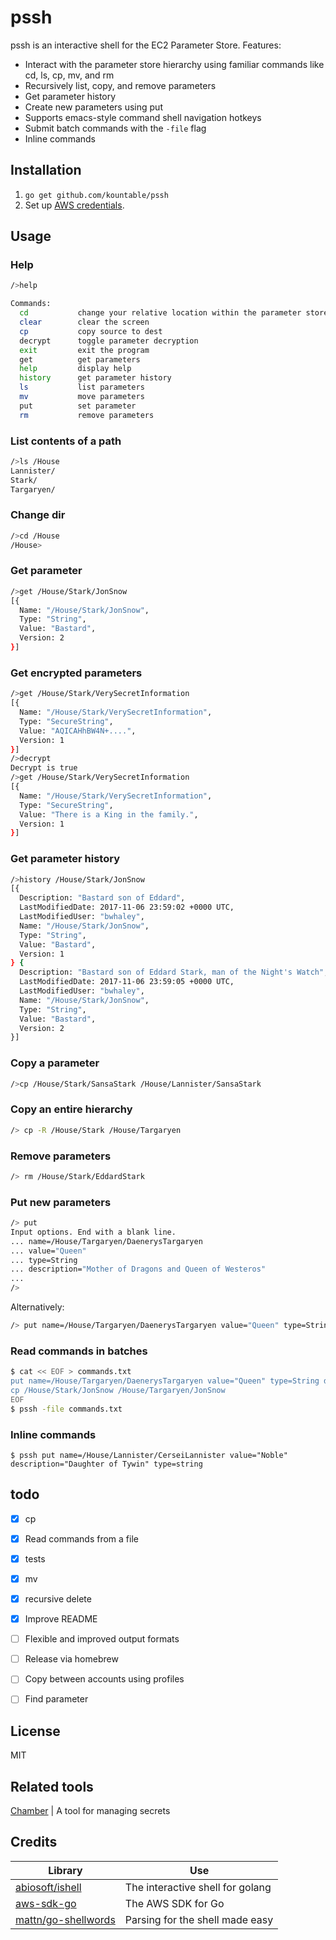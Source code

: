 # pssh
pssh is an interactive shell for the EC2 Parameter Store. Features:
* Interact with the parameter store hierarchy using familiar commands like cd, ls, cp, mv, and rm
* Recursively list, copy, and remove parameters
* Get parameter history
* Create new parameters using put
* Supports emacs-style command shell navigation hotkeys
* Submit batch commands with the `-file` flag
* Inline commands


## Installation
1. `go get github.com/kountable/pssh`
2. Set up [AWS credentials](http://docs.aws.amazon.com/sdk-for-go/v1/developer-guide/configuring-sdk.html#specifying-credentials).

## Usage
### Help
```bash
/>help

Commands:
  cd           change your relative location within the parameter store
  clear        clear the screen
  cp           copy source to dest
  decrypt      toggle parameter decryption
  exit         exit the program
  get          get parameters
  help         display help
  history      get parameter history
  ls           list parameters
  mv           move parameters
  put          set parameter
  rm           remove parameters
```
### List contents of a path
```bash
/>ls /House
Lannister/
Stark/
Targaryen/
```

### Change dir
```bash
/>cd /House
/House>
```

### Get parameter
```bash
/>get /House/Stark/JonSnow
[{
  Name: "/House/Stark/JonSnow",
  Type: "String",
  Value: "Bastard",
  Version: 2
}]
```

### Get encrypted parameters
```bash
/>get /House/Stark/VerySecretInformation
[{
  Name: "/House/Stark/VerySecretInformation",
  Type: "SecureString",
  Value: "AQICAHhBW4N+....",
  Version: 1
}]
/>decrypt
Decrypt is true
/>get /House/Stark/VerySecretInformation
[{
  Name: "/House/Stark/VerySecretInformation",
  Type: "SecureString",
  Value: "There is a King in the family.",
  Version: 1
}]
```

### Get parameter history
```bash
/>history /House/Stark/JonSnow
[{
  Description: "Bastard son of Eddard",
  LastModifiedDate: 2017-11-06 23:59:02 +0000 UTC,
  LastModifiedUser: "bwhaley",
  Name: "/House/Stark/JonSnow",
  Type: "String",
  Value: "Bastard",
  Version: 1
} {
  Description: "Bastard son of Eddard Stark, man of the Night's Watch",
  LastModifiedDate: 2017-11-06 23:59:05 +0000 UTC,
  LastModifiedUser: "bwhaley",
  Name: "/House/Stark/JonSnow",
  Type: "String",
  Value: "Bastard",
  Version: 2
}]
```

### Copy a parameter
```bash
/>cp /House/Stark/SansaStark /House/Lannister/SansaStark
```

### Copy an entire hierarchy
```bash
/> cp -R /House/Stark /House/Targaryen
```

### Remove parameters
```bash
/> rm /House/Stark/EddardStark
```

### Put new parameters
```bash
/> put
Input options. End with a blank line.
... name=/House/Targaryen/DaenerysTargaryen
... value="Queen"
... type=String
... description="Mother of Dragons and Queen of Westeros"
...
/>
```
Alternatively:

```bash
/> put name=/House/Targaryen/DaenerysTargaryen value="Queen" type=String description="Mother of Dragons and Queen of Westeros"
```

###  Read commands in batches
```bash
$ cat << EOF > commands.txt
put name=/House/Targaryen/DaenerysTargaryen value="Queen" type=String description="Mother of Dragons and Queen of Westeros"
cp /House/Stark/JonSnow /House/Targaryen/JonSnow
EOF
$ pssh -file commands.txt
```

###  Inline commands
```
$ pssh put name=/House/Lannister/CerseiLannister value="Noble" description="Daughter of Tywin" type=string
```

## todo
* [x] cp
* [x] Read commands from a file
* [x] tests
* [x] mv
* [x] recursive delete
* [x] Improve README
* [ ] Flexible and improved output formats
* [ ] Release via homebrew
* [ ] Copy between accounts using profiles
* [ ] Find parameter


## License
MIT

## Related tools
[Chamber](https://github.com/segmentio/chamber) | A tool for managing secrets

## Credits
Library | Use
------- | -----
[abiosoft/ishell](https://github.com/abiosoft/ishell) | The interactive shell for golang
[aws-sdk-go](https://github.com/aws/aws-sdk-go) | The AWS SDK for Go
[mattn/go-shellwords](github.com/mattn/go-shellwords) | Parsing for the shell made easy
